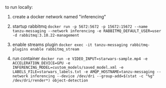 to run locally:
1. create a docker network named "inferencing"
2. startup rabbitmq
```docker run -p 5672:5672 -p 15672:15672 --name tanzu-messaging --network inferencing -e RABBITMQ_DEFAULT_USER=user -d rabbitmq:3.10.22-management```

3. enable streams plugin
```docker exec -it tanzu-messaging rabbitmq-plugins enable rabbitmq_stream```

4. run container
```docker run -e VIDEO_INPUT=starwars-sample.mp4 -e ACCELERATION_DEVICE=GPU -e INFERENCING_MODEL=custom_models/saved_model.xml -e LABELS_FILE=starwars_labels.txt -e AMQP_HOSTNAME=tanzu-messaging --network inferencing --device /dev/dri --group-add=$(stat -c "%g" /dev/dri/render*) object-detection```
